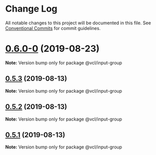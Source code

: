 # Change Log

All notable changes to this project will be documented in this file.
See [Conventional Commits](https://conventionalcommits.org) for commit guidelines.

# [0.6.0-0](https://github.com/vcl/input-group/compare/v0.5.4...v0.6.0-0) (2019-08-23)

**Note:** Version bump only for package @vcl/input-group





## [0.5.3](https://github.com/vcl/input-group/compare/v0.5.1...v0.5.3) (2019-08-13)

**Note:** Version bump only for package @vcl/input-group





## [0.5.2](https://github.com/vcl/input-group/compare/v0.5.1...v0.5.2) (2019-08-13)

**Note:** Version bump only for package @vcl/input-group





## [0.5.1](https://github.com/vcl/input-group/compare/v0.5.0...v0.5.1) (2019-08-13)

**Note:** Version bump only for package @vcl/input-group
